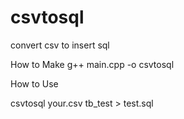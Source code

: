 # csvtosql
convert csv to insert sql

How to Make
g++ main.cpp -o  csvtosql 

How to Use 

csvtosql  your.csv  tb_test > test.sql
